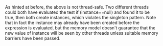 As hinted at before, the above is not thread-safe. Two different threads could both have evaluated the test if (instance==null) and found it to be true,
then both create instances, which violates the singleton pattern. Note that in fact the instance may already have been created before the expression is evaluated, 
but the memory model doesn't guarantee that the new value of instance will be seen by other threads unless suitable memory barriers have been passed.